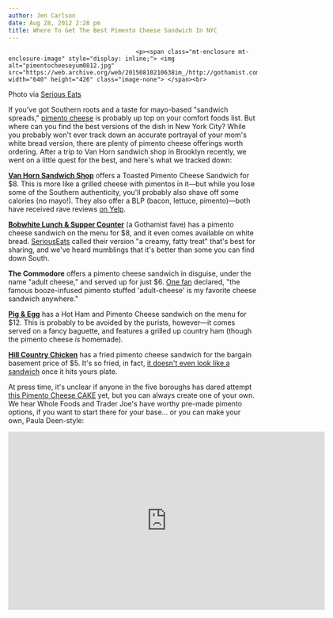 ```yaml
---
author: Jen Carlson
date: Aug 28, 2012 2:28 pm
title: Where To Get The Best Pimento Cheese Sandwich In NYC
---
```


	
										<p><span class="mt-enclosure mt-enclosure-image" style="display: inline;"> <img alt="pimentocheeseyum0812.jpg" src="https://web.archive.org/web/20150810210638im_/http://gothamist.com/attachments/arts_jen/pimentocheeseyum0812.jpg" width="640" height="426" class="image-none"> </span><br>
<span class="photo_caption">Photo via <a href="https://web.archive.org/web/20150810210638/http://newyork.seriouseats.com/2012/03/a-sandwich-a-day-pimento-cheese-at-bobwhite-c.html">Serious Eats</a></span></p>

<p>If you&apos;ve got Southern roots and a taste for mayo-based &quot;sandwich spreads,&quot; <a href="https://web.archive.org/web/20150810210638/http://www.npr.org/templates/story/story.php?storyId=6877304">pimento cheese</a> is probably up top on your comfort foods list. But where can you find the best versions of the dish in New York City? While you probably won&apos;t ever track down an accurate portrayal of your mom&apos;s white bread version, there are plenty of pimento cheese offerings worth ordering. After a trip to Van Horn sandwich shop in Brooklyn recently, we went on a little quest for the best, and here&apos;s what we tracked down:</p>

<p><a href="https://web.archive.org/web/20150810210638/http://www.yelp.com/biz/van-horn-sandwich-shop-brooklyn"><strong>Van Horn Sandwich Shop</strong></a> offers a Toasted Pimento Cheese Sandwich for $8. This is more like a grilled cheese with pimentos in it&#x2014;but while you lose some of the Southern authenticity, you&apos;ll probably also shave off some calories (no mayo!). They also offer a BLP (bacon, lettuce, pimento)&#x2014;both have received rave reviews <a href="https://web.archive.org/web/20150810210638/http://www.yelp.com/biz/van-horn-sandwich-shop-brooklyn">on Yelp</a>.</p>

<p><a href="https://web.archive.org/web/20150810210638/http://gothamist.com/2012/01/17/shake_the_winter_doldrums_with_bobw.php#photo-1"><strong>Bobwhite Lunch &amp; Supper Counter</strong></a> (a Gothamist fave) has a pimento cheese sandwich on the menu for $8, and it even comes available on white bread. <a href="https://web.archive.org/web/20150810210638/http://newyork.seriouseats.com/2012/03/a-sandwich-a-day-pimento-cheese-at-bobwhite-c.html">SeriousEats</a> called their version &quot;a creamy, fatty treat&quot; that&apos;s best for sharing, and we&apos;ve heard mumblings that it&apos;s better than some you can find down South.</p>

<p><strong>The Commodore</strong> offers a pimento cheese sandwich in disguise, under the name &quot;adult cheese,&quot; and served up for just $6. <a href="https://web.archive.org/web/20150810210638/http://www.yelp.com/biz/the-commodore-brooklyn">One fan</a> declared, &quot;the famous booze-infused pimento stuffed &apos;adult-cheese&apos; is my favorite cheese sandwich anywhere.&quot;</p>

<p><a href="https://web.archive.org/web/20150810210638/http://www.pigandegg.com/menus/lunch/"><strong>Pig &amp; Egg</strong></a> has a Hot Ham and Pimento Cheese sandwich on the menu for $12. This is probably to be avoided by the purists, however&#x2014;it comes served on a fancy baguette, and features a grilled up country ham (though the pimento cheese <em>is</em> homemade).</p>

<p><a href="https://web.archive.org/web/20150810210638/http://www.hillcountrychicken.com/assets/file/LunchDinnerMenu1_12_12n.pdf"><strong>Hill Country Chicken</strong></a> has a fried pimento cheese sandwich for the bargain basement price of $5. It&apos;s so fried, in fact, <a href="https://web.archive.org/web/20150810210638/http://newyork.seriouseats.com/2010/09/a-sandwich-a-day-fried-pimento-cheese-at-hill-country-chicken-broadway-flatiron-nyc.html">it doesn&apos;t even look like a sandwich</a> once it hits yours plate.</p>

<p>At press time, it&apos;s unclear if anyone in the five boroughs has dared attempt <a href="https://web.archive.org/web/20150810210638/http://www.ourstate.com/pimento-cheese-cake/">this Pimento Cheese CAKE</a> yet, but you can always create one of your own. We hear Whole Foods and Trader Joe&apos;s have worthy pre-made pimento options, if you want to start there for your base... or you can make your own, Paula Deen-style:</p>

<p><iframe width="640" height="360" src="https://web.archive.org/web/20150810210638if_/http://www.youtube-nocookie.com/embed/QkyxPdeOOC4" frameborder="0" allowfullscreen></iframe></p>					
										
									
				